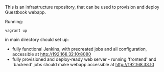 This is an infrastructure repository, that can be used to provision and deploy Guestbook webapp.

Running:

```
vagrant up
```

in main directory should set up:

* fully functional Jenkins, with precreated jobs and all configuration, accessible at http://192.168.32.10:8080
* fully provisioned and deploy-ready web server - running 'frontend' and 'backend' jobs should make webapp accessible at http://192.168.33.10


